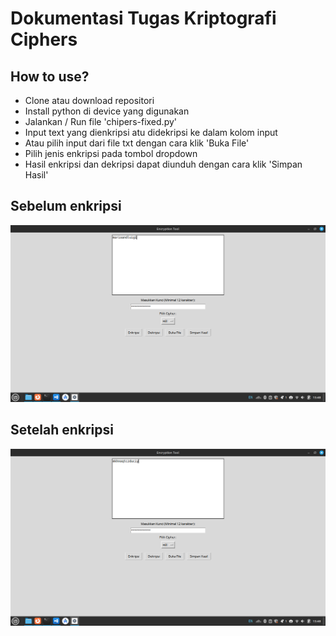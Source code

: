 # Dokumentasi Tugas Kriptografi Ciphers

## How to use?

- Clone atau download repositori
- Install python di device yang digunakan
- Jalankan / Run file 'chipers-fixed.py'
- Input text yang dienkripsi atu didekripsi ke dalam kolom input
- Atau pilih input dari file txt dengan cara klik 'Buka File'
- Pilih jenis enkripsi pada tombol dropdown
- Hasil enkripsi dan dekripsi dapat diunduh dengan cara klik 'Simpan Hasil'

## Sebelum enkripsi
![Before](image2.png "Sebelum Enkripsi")

## Setelah enkripsi
![Before](image1.png "Setelah Enkripsi")
